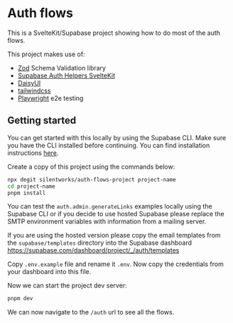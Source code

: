 # Auth flows

This is a SvelteKit/Supabase project showing how to do most of the auth flows.

This project makes use of:

- [Zod](https://zod.dev/) Schema Validation library
- [Supabase Auth Helpers SvelteKit](https://supabase.com/docs/guides/auth/auth-helpers/sveltekit)
- [DaisyUI](https://daisyui.com/)
- [tailwindcss](https://tailwindcss.com/)
- [Playwright](https://playwright.dev/) e2e testing

## Getting started

You can get started with this locally by using the Supabase CLI. Make sure you have the CLI installed before continuing. You can find installation instructions [here](https://supabase.com/docs/guides/cli).

Create a copy of this project using the commands below:

```bash
npx degit silentworks/auth-flows-project project-name
cd project-name
pnpm install
```

You can test the `auth.admin.generateLinks` examples locally using the Supabase CLI or if you decide to use hosted Supabase please replace the SMTP environment variables with information from a mailing server.

If you are using the hosted version please copy the email templates from the `supabase/templates` directory into the Supabase dashboard https://supabase.com/dashboard/project/_/auth/templates

Copy `.env.example` file and rename it `.env`. Now copy the credentials from your dashboard into this file.

Now we can start the project dev server:

```bash
pnpm dev
```

We can now navigate to the `/auth` url to see all the flows.

